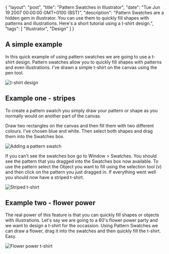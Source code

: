 {
  "layout": "post",
  "title": "Pattern Swatches in Illustrator",
  "date": "Tue Jun 19 2007 00:00:00 GMT+0100 (BST)",
  "description": "Pattern Swatches are a hidden gem in illustrator. You can use them to quickly fill shapes with patterns and illustrations. Here's a short tutorial using a t-shirt design.",
  "tags": [
    "Illustrator",
    "Design"
  ]
}

## A simple example

In this quick example of using pattern swatches we are going to use a t-shirt design. Pattern swatches allow you to quickly fill shapes with patterns and even illustrations. I've drawn a simple t-shirt on the canvas using the pen tool. 

![t-shirt design][1] 

## Example one - stripes

To create a pattern swatch you simply draw your pattern or shape as you normally would on another part of the canvas. 

Draw two rectangles on the canvas and then fill them with two different colours. I've chosen blue and white. Then select both shapes and drag them into the Swatches box.

![Adding a pattern swatch][2] 

If you can't see the swatches box go to Window > Swatches. You should see the pattern that you dragged into the Swatches box now available. To use the pattern select the Object you want to fill using the selection tool (v) and then click on the pattern you just dragged in. If everything went well you should now have a striped t-shirt.

![Striped t-shirt][3] 

## Example two - flower power

The real power of this feature is that you can quickly fill shapes or objects with illustrations. Let's say we are going to a 60's flower power party and we want to design a t-shirt for the occassion. Using Pattern Swatches we can draw a flower, drag it into the swatches and then quickly fill the t-shirt. Easy.

![Flower power t-shirt][4]

 [1]: http://shapeshed.com/images/articles/t-shirt_one.png 
 [2]: http://shapeshed.com/images/articles/add_pattern_swatch.jpg 
 [3]: http://shapeshed.com/images/articles/t_shirt_two.png 
 [4]: http://shapeshed.com/images/articles/t_shirt_three.png 
